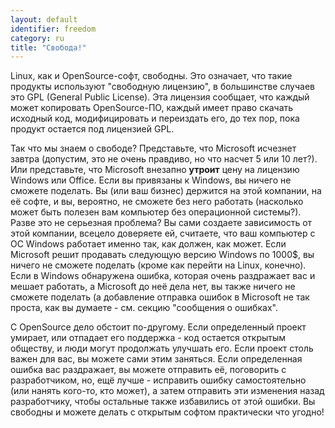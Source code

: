 ```yaml
---
layout: default
identifier: freedom
category: ru
title: "Свобода!"
---
```


Linux, как и OpenSource-софт, свободны. Это означает, что такие
продукты используют "свободную лицензию", в большинстве случаев
это  GPL (General Public License). Эта лицензия сообщает, что каждый
может копировать OpenSource-ПО, каждый имеет право скачать исходный
код, модифицировать и переиздать его, до тех пор, пока продукт
остается под лицензией GPL.

Так что мы знаем о свободе? Представьте, что Microsoft исчезнет
завтра (допустим, это не очень правдиво, но что насчет 5 или 10 лет?).
Или представьте, что Microsoft внезапно <b>утроит</b> цену на лицензию
Windows или Office. Если вы привязаны к Windows, вы ничего не сможете
поделать. Вы (или ваш бизнес) держится на этой компании, на её софте,
и вы, вероятно, не сможете без него работать (насколько может быть 
полезен вам компьютер без операционной системы?). Разве это не
серьезная проблема? Вы сами создаете зависимость от этой компании,
всецело доверяете ей, считаете, что ваш компьютер с ОС Windows работает
именно так, как должен, как может. Если Microsoft решит продавать
следующую версию Windows по 1000$, вы ничего не сможете поделать 
(кроме как перейти на Linux, конечно). Если в Windows обнаружена ошибка,
которая очень раздражает вас и мешает работать, а Microsoft до неё дела
нет, вы также ничего не сможете поделать (а добавление отправка
ошибок в Microsoft не так проста, как вы думаете - см. секцию 
"сообщения о ошибках". 

С OpenSource дело обстоит по-другому. Если определенный проект умирает,
или отпадает его поддержка - код остается открытым обществу, и люди могут
продолжать улучшать его. Если проект столь важен для вас, вы можете сами
этим заняться. Если определенная ошибка вас раздражает, вы можете отправить
её, поговорить с разработчиком, но, ещё лучше - исправить ошибку самостоятельно
(или нанять кого-то, кто может), а затем отправить эти изменения назад
разработчику, чтобы остальные также избавились от этой ошибки. Вы свободны
и можете делать с открытым софтом практически что угодно!




